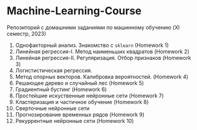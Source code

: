 # Machine-Learning-Course
Репозиторий с домашними заданиями по машинному обучению (XI семестр, 2023)

1. Однофакторный анализ. Знакомство с <code>sklearn</code> (Homework 1)
2. Линейная регрессия-I. Метод наименьших квадратов (Homework 2) 
3. Линейная регрессия-II. Регуляризация. Отбор признаков (Homework 3)
4. Логистистическая регрессия.
5. Метод опорных векторов. Калибровка вероятностей. (Homework 4)
6. Решающее дерево и случайный лес (Homework 5)
7. Градиентный бустинг (Homework 6)
8. Простейшие искуственные нейронные сети (Homework 7)
9. Кластеризация и частичное обучение (Homework 8)
10. Сверточные нейронные сети 
11. Прогнозирование временных рядов (Homework 9)
12. Рекуррентные нейронные сети (Homework 10)
